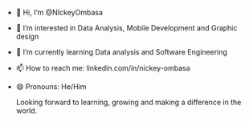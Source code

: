 - 👋 Hi, I’m @NIckeyOmbasa
- 👀 I’m interested in Data Analysis, Mobile Development and  Graphic design
- 🌱 I’m currently learning Data analysis and Software Engineering
- 📫 How to reach me: linkedin.com/in/nickey-ombasa
- 😄 Pronouns: He/Him

  Looking forward to learning, growing and making a difference in the world.

<!---
NIckeyOmbasa/NIckeyOmbasa is a ✨ special ✨ repository because its `README.md` (this file) appears on your GitHub profile.
You can click the Preview link to take a look at your changes.
--->
